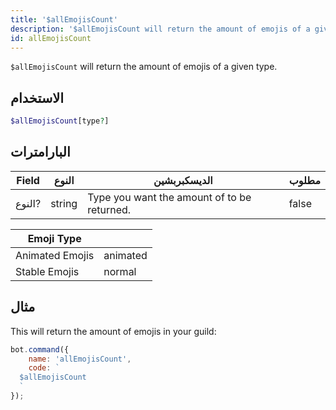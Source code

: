 ```yaml
---
title: '$allEmojisCount'
description: '$allEmojisCount will return the amount of emojis of a given type.'
id: allEmojisCount
---
```


`$allEmojisCount` will return the amount of emojis of a given type.

## الاستخدام

```php
$allEmojisCount[type?]
```

## البارامترات

| Field  | النوع  | الديسكبربشين                                | مطلوب |
| ------ | ------ | ------------------------------------------- | ----- |
| النوع? | string | Type you want the amount of to be returned. | false |

| Emoji Type      |          |
| --------------- | -------- |
| Animated Emojis | animated |
| Stable Emojis   | normal   |

## مثال

This will return the amount of emojis in your guild:

```javascript
bot.command({
    name: 'allEmojisCount',
    code: `
  $allEmojisCount
  `
});
```
